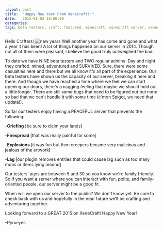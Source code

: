 ```yaml
---
layout: post
title:  "Happy New Year From XeneCraft!!"
date:   2015-01-02 18:00:00
categories: 
tags: beta testers, craft, featured, minecraft, minecraft server, xenecraft
---
```

Hello Crafters!
![new years](https://xenecraft.files.wordpress.com/2015/01/2014-12-31_20-20-49.png?w=266)
Well another year has come and gone and what a year it has been!  A lot of things happened on our server in 2014.  Though not all of them were pleasant, I believe the good truly outweighed the bad.

To date we have NINE beta testers and TWO regular admins.  Day and night they crafted, mined, adventured and SURVIVED.  Sure, there were some casualties here and there but we all know it's all part of the experience.  Our beta testers have shown us the capacity of our server, breaking it here and there.  And though we have reached a time where we feel we can start opening our doors, there's a nagging feeling that maybe we should hold out a little longer.  There are still some bugs that need to be figured out but none so bad that we can't handle it with some time (c'mon Spigot, we need that update!).

So far our testers enjoy having a PEACEFUL server that prevents the following:

-<strong>Griefing</strong> [be sure to claim your lands]

-<strong>Firespread</strong> [that was really painful for some]

-<strong>Explosions</strong> [it was fun but then creepers became very malicious and jealous of the artwork]

-<strong>Lag</strong> [our plugin removes entities that could cause lag such as too many mobs or items lying around]

Our testers' ages are between 5 and 30 so you know we're family friendly.  So if you want a server where you can interact with fun, polite, and family-oriented people, our server might be a good fit.

When will we open our server to the public?  We don't know yet.  Be sure to check back with us and hopefully in the near future we'll be crafting and adventuring together.

Looking forward to a GREAT 2015 on XeneCraft! Happy New Year!

-Pyroeyes

